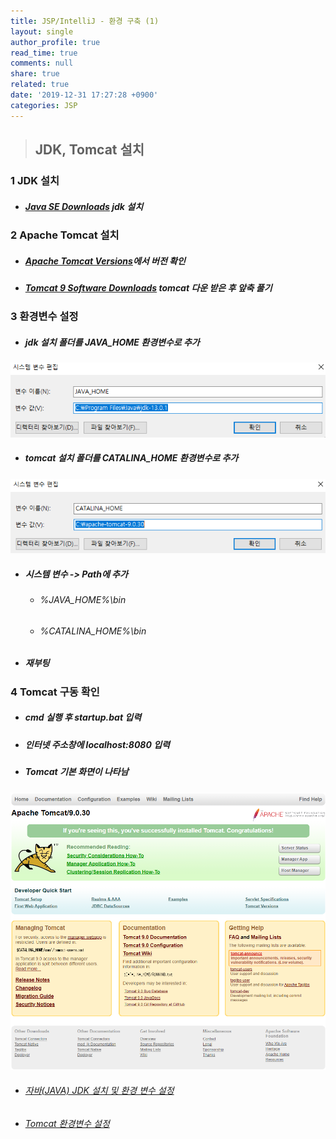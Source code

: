 ```yaml
---
title: JSP/IntelliJ - 환경 구축 (1)
layout: single
author_profile: true
read_time: true
comments: null
share: true
related: true
date: '2019-12-31 17:27:28 +0900'
categories: JSP
---
```


> ## JDK, Tomcat 설치

### 1 JDK 설치
* #####  [Java SE Downloads](https://www.oracle.com/technetwork/java/javase/downloads/index.html) jdk 설치

### 2 Apache Tomcat 설치
* ##### [Apache Tomcat Versions](http://tomcat.apache.org/whichversion.html)에서 버전 확인 

* ##### [Tomcat 9 Software Downloads](https://tomcat.apache.org/download-90.cgi) tomcat 다운 받은 후 앞축 풀기

### 3 환경변수 설정

* ##### jdk 설치 폴더를 JAVA_HOME 환경변수로 추가

 ![](/assets/img/jsp/java_home.png)
	
* ##### tomcat 설치 폴더를 CATALINA_HOME 환경변수로 추가

 ![](/assets/img/jsp/catalina_home.png)
	
* ##### 시스템 변수 -> Path에 추가
	* ######  %JAVA_HOME%\bin
	* ###### %CATALINA_HOME%\bin

* ##### 재부팅

### 4 Tomcat 구동 확인
* ##### cmd 실행 후 startup.bat 입력

* ##### 인터넷 주소창에 localhost:8080 입력

* ##### Tomcat 기본 화면이 나타남

 ![](/assets/img/jsp/tomcat_default_index.png)

	

	
* ###### [자바(JAVA) JDK 설치 및 환경 변수 설정]
* ###### [Tomcat 환경변수 설정]


[자바(JAVA) JDK 설치 및 환경 변수 설정]: https://prolite.tistory.com/975
[Tomcat 환경변수 설정]: https://zzdd1558.tistory.com/81